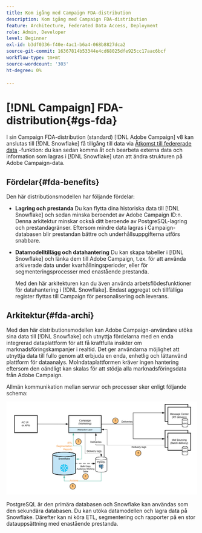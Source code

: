 ```yaml
---
title: Kom igång med Campaign FDA-distribution
description: Kom igång med Campaign FDA-distribution
feature: Architecture, Federated Data Access, Deployment
role: Admin, Developer
level: Beginner
exl-id: b3df0336-f40e-4ac1-b6a4-068b8827dca2
source-git-commit: 16367814b53344e4cd68025dfe925cc17aac6bcf
workflow-type: tm+mt
source-wordcount: '303'
ht-degree: 0%

---
```


# [!DNL Campaign] FDA-distribution{#gs-fda}

I sin Campaign FDA-distribution (standard) [!DNL Adobe Campaign] v8 kan anslutas till [!DNL Snowflake] få tillgång till data via [Åtkomst till federerade data](../connect/fda.md) -funktion: du kan sedan komma åt och bearbeta externa data och information som lagras i [!DNL Snowflake] utan att ändra strukturen på Adobe Campaign-data.

## Fördelar{#fda-benefits}

Den här distributionsmodellen har följande fördelar:

* **Lagring och prestanda**
Du kan flytta dina historiska data till [!DNL Snowflake] och sedan minska beroendet av Adobe Campaign ID:n. Denna arkitektur minskar också ditt beroende av PostgreSQL-lagring och prestandagränser. Eftersom mindre data lagras i Campaign-databasen blir prestandan bättre och underhållsuppgifterna utförs snabbare.

* **Datamodelltillägg och datahantering**
Du kan skapa tabeller i [!DNL Snowflake] och länka dem till Adobe Campaign, t.ex. för att använda arkiverade data under kvarhållningsperioder, eller för segmenteringsprocesser med enastående prestanda.

  Med den här arkitekturen kan du även använda arbetsflödesfunktioner för datahantering i [!DNL Snowflake]. Endast aggregat och tillfälliga register flyttas till Campaign för personalisering och leverans.


## Arkitektur{#fda-archi}

Med den här distributionsmodellen kan Adobe Campaign-användare utöka sina data till [!DNL Snowflake] och utnyttja fördelarna med en enda integrerad dataplattform för att få kraftfulla insikter om marknadsföringskampanjer i realtid. Det ger användarna möjlighet att utnyttja data till fullo genom att erbjuda en enda, enhetlig och lättanvänd plattform för dataanalys. Molndataplattformen kräver ingen hantering eftersom den oändligt kan skalas för att stödja alla marknadsföringsdata från Adobe Campaign.

Allmän kommunikation mellan servrar och processer sker enligt följande schema:

![](assets/fda-architecture.png)

PostgreSQL är den primära databasen och Snowflake kan användas som den sekundära databasen. Du kan utöka datamodellen och lagra data på Snowflake. Därefter kan ni köra ETL, segmentering och rapporter på en stor datauppsättning med enastående prestanda.
